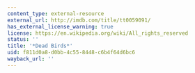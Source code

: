 ```yaml
---
content_type: external-resource
external_url: http://imdb.com/title/tt0059091/
has_external_license_warning: true
license: https://en.wikipedia.org/wiki/All_rights_reserved
status: ''
title: '*Dead Birds*'
uid: f811d0a8-d0bb-4c55-8448-c6b4f64d6bc6
wayback_url: ''
---
```

